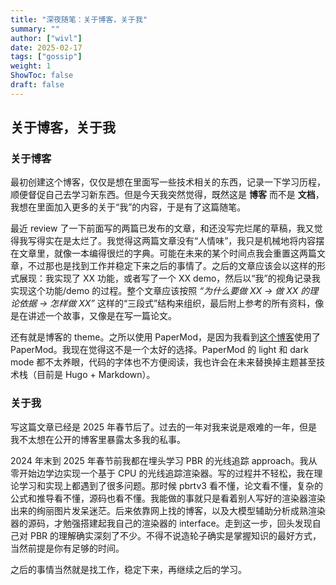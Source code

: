 ```yaml
---
title: "深夜随笔：关于博客，关于我"
summary: ""
author: ["wivl"]
date: 2025-02-17
tags: ["gossip"]
weight: 1
ShowToc: false
draft: false
---
```


## 关于博客，关于我

### 关于博客

最初创建这个博客，仅仅是想在里面写一些技术相关的东西，记录一下学习历程，顺便督促自己去学习新东西。但是今天我突然觉得，既然这是 **博客** 而不是 **文档**，我想在里面加入更多的关于“我”的内容，于是有了这篇随笔。

最近 review 了一下前面写的两篇已发布的文章，和还没写完烂尾的草稿，我又觉得我写得实在是太烂了。我觉得这两篇文章没有“人情味”，我只是机械地将内容摆在文章里，就像一本编得很烂的字典。可能在未来的某个时间点我会重置这两篇文章，不过那也是找到工作并稳定下来之后的事情了。之后的文章应该会以这样的形式展现：我实现了 XX 功能，或者写了一个 XX demo，然后以“我”的视角记录我实现这个功能/demo 的过程。整个文章应该按照 *“为什么要做 XX -> 做 XX 的理论依据 -> 怎样做 XX”* 这样的“三段式”结构来组织，最后附上参考的所有资料，像是在讲述一个故事，又像是在写一篇论文。

还有就是博客的 theme。之所以使用 PaperMod，是因为我看到[这个博客](https://lilianweng.github.io/)使用了 PaperMod。我现在觉得这不是一个太好的选择。PaperMod 的 light 和 dark mode 都不太养眼，代码的字体也不方便阅读，我也许会在未来替换掉主题甚至技术栈（目前是 Hugo + Markdown）。

### 关于我

写这篇文章已经是 2025 年春节后了。过去的一年对我来说是艰难的一年，但是我不太想在公开的博客里暴露太多我的私事。

2024 年末到 2025 年春节前我都在埋头学习 PBR 的光线追踪 approach。我从零开始边学边实现一个基于 CPU 的光线追踪渲染器。写的过程并不轻松，我在理论学习和实现上都遇到了很多问题。那时候 pbrtv3 看不懂，论文看不懂，复杂的公式和推导看不懂，源码也看不懂。我能做的事就只是看着别人写好的渲染器渲染出来的绚丽图片发呆迷茫。后来依靠网上找的博客，以及大模型辅助分析成熟渲染器的源码，才勉强搭建起我自己的渲染器的 interface。走到这一步，回头发现自己对 PBR 的理解确实深刻了不少。不得不说造轮子确实是掌握知识的最好方式，当然前提是你有足够的时间。

之后的事情当然就是找工作，稳定下来，再继续之后的学习。
